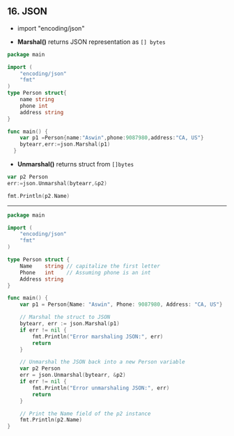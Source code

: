 ## 16. JSON

- import "encoding/json"



- **Marshal()** returns JSON representation as `[] bytes`

```go
package main

import (
	"encoding/json"
	"fmt"
)
type Person struct{
	name string
	phone int
	address string
}

func main() {
	var p1 =Person{name:"Aswin",phone:9087980,address:"CA, US"}
	bytearr,err:=json.Marshal(p1)
  }
```


- **Unmarshal()** returns struct from `[]bytes`

```go
var p2 Person
err:=json.Unmarshal(bytearr,&p2)

fmt.Println(p2.Name)
```


----




```go
package main

import (
	"encoding/json"
	"fmt"
)

type Person struct {
	Name    string // capitalize the first letter
	Phone   int    // Assuming phone is an int
	Address string
}

func main() {
	var p1 = Person{Name: "Aswin", Phone: 9087980, Address: "CA, US"}

	// Marshal the struct to JSON
	bytearr, err := json.Marshal(p1)
	if err != nil {
		fmt.Println("Error marshaling JSON:", err)
		return
	}

	// Unmarshal the JSON back into a new Person variable
	var p2 Person
	err = json.Unmarshal(bytearr, &p2)
	if err != nil {
		fmt.Println("Error unmarshaling JSON:", err)
		return
	}

	// Print the Name field of the p2 instance
	fmt.Println(p2.Name)
}

```
